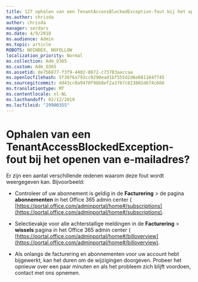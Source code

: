 ```yaml
---
title: 127 ophalen van een TenantAccessBlockedException-fout bij het openen van e-mailadres?
ms.author: chrisda
author: chrisda
manager: serdars
ms.date: 4/9/2018
ms.audience: Admin
ms.topic: article
ROBOTS: NOINDEX, NOFOLLOW
localization_priority: Normal
ms.collection: Adm_O365
ms.custom: Adm_O365
ms.assetid: de7b6877-f3f9-4402-8072-c73783aaccaa
ms.openlocfilehash: 5f36f6a793cc0290ead1bf555d2d6e681104f745
ms.sourcegitcommit: dd43cc0a9470f98b8ef2a3787c823801d674c666
ms.translationtype: MT
ms.contentlocale: nl-NL
ms.lasthandoff: 02/12/2019
ms.locfileid: "29900355"
---
```

# <a name="getting-a-tenantaccessblockedexception-error-when-accessing-email"></a>Ophalen van een TenantAccessBlockedException-fout bij het openen van e-mailadres?

Er zijn een aantal verschillende redenen waarom deze fout wordt weergegeven kan. Bijvoorbeeld:
  
- Controleer of uw abonnement is geldig in de **Facturering** \> de pagina **abonnementen** in het Office 365 admin center ( [https://portal.office.com/adminportal/home#/subscriptions](https://portal.office.com/adminportal/home#/subscriptions).
    
- Selectievakje voor alle achterstallige meldingen in de **Facturering** \> **wissels** pagina in het Office 365 admin center ( [https://portal.office.com/adminportal/home#/billoverview](https://portal.office.com/adminportal/home#/billoverview).
    
- Als onlangs de facturering en abonnementen voor uw account hebt bijgewerkt, kan het duren om de wijzigingen doorgeven. Probeer het opnieuw over een paar minuten en als het probleem zich blijft voordoen, contact met ons opnemen.
    

